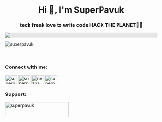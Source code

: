 <h1 align="center">Hi 👋, I'm SuperPavuk</h1>
<h3 align="center">tech freak love to write code HACK THE PLANET👨‍💻</h3>
<img style="display: block;-webkit-user-select: none;margin: auto;background-color: hsl(0, 0%, 90%);" src="https://github-production-user-asset-6210df.s3.amazonaws.com/24996304/260862957-d6897170-9d37-46c5-81be-09dbfd429004.gif">

<p align="left"> <img src="https://komarev.com/ghpvc/?username=superpavuk&label=Profile%20views&color=0e75b6&style=flat" alt="superpavuk" /> </p>
<a target="_blank" xlink:href="https://www.youtube.com/channel/UCKskppTq8yg7rNyJuB54Jyw">
  <svg xmlns="http://www.w3.org/2000/svg" xmlns:xlink="http://www.w3.org/1999/xlink" width="124" height="20" role="img" aria-label="Subscribers: 331">
    <!-- ... The rest of the SVG code you provided ... -->
  </svg>
</a>

<h3 align="left">Connect with me:</h3>
<p align="left">
<a href="https://twitter.com/superpavuk" target="blank"><img align="center" src="https://raw.githubusercontent.com/rahuldkjain/github-profile-readme-generator/master/src/images/icons/Social/twitter.svg" alt="superpavuk" height="30" width="40" /></a>
<a href="https://fb.com/superpavuk" target="blank"><img align="center" src="https://raw.githubusercontent.com/rahuldkjain/github-profile-readme-generator/master/src/images/icons/Social/facebook.svg" alt="superpavuk" height="30" width="40" /></a>
<a href="https://instagram.com/neznamyy_chlapec_" target="blank"><img align="center" src="https://raw.githubusercontent.com/rahuldkjain/github-profile-readme-generator/master/src/images/icons/Social/instagram.svg" alt="neznamyy_chlapec_" height="30" width="40" /></a>
<a href="https://www.youtube.com/c/superpavuk" target="blank"><img align="center" src="https://raw.githubusercontent.com/rahuldkjain/github-profile-readme-generator/master/src/images/icons/Social/youtube.svg" alt="superpavuk" height="30" width="40" /></a>
</p>

<h3 align="left">Support:</h3>
<p><a href="https://ko-fi.com/superpavuk"> <img align="left" src="https://cdn.ko-fi.com/cdn/kofi3.png?v=3" height="50" width="210" alt="superpavuk" /></a></p><br><br>

